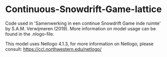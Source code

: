 # Continuous-Snowdrift-Game-lattice
Code used in 'Samenwerking in een continue Snowdrift Game inde ruimte' by S.A.M. Verwijmeren (2019).  More information on model usage can be found in the .nlogo-file.

This model uses Netlogo 4.1.3, for more information on Netlogo, please consult: https://ccl.northwestern.edu/netlogo/
